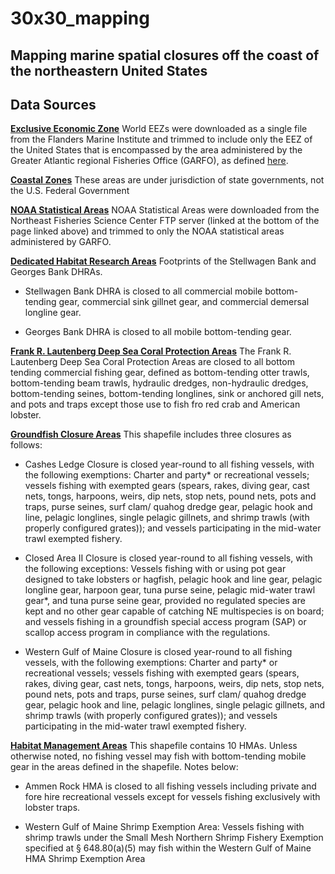 # 30x30_mapping
## Mapping marine spatial closures off the coast of the northeastern United States

## Data Sources
[**Exclusive Economic Zone**](https://doi.org/10.14284/312)
World EEZs were downloaded as a single file from the Flanders Marine Institute and trimmed to include only the EEZ of the United States that is encompassed by the area administered by the Greater Atlantic regional Fisheries Office (GARFO), as defined [here](https://www.fisheries.noaa.gov/resource/map/greater-atlantic-region-statistical-areas). 

[**Coastal Zones**](http://pubs.usgs.gov/of/2013/1284/)
These areas are under jurisdiction of state governments, not the U.S. Federal Government

[**NOAA Statistical Areas**](https://www.fisheries.noaa.gov/resource/map/greater-atlantic-region-statistical-areas)
NOAA Statistical Areas were downloaded from the Northeast Fisheries Science Center FTP server (linked at the bottom of the page linked above) and trimmed to only the NOAA statistical areas administered by GARFO. 

[**Dedicated Habitat Research Areas**](https://www.fisheries.noaa.gov/resource/map/dedicated-habitat-research-areas-map-gis)
Footprints of the Stellwagen Bank and Georges Bank DHRAs. 

- Stellwagen Bank DHRA is closed to all commercial mobile bottom-tending gear, commercial sink gillnet gear, and commercial demersal longline gear. 

- Georges Bank DHRA is closed to all mobile bottom-tending gear. 

[**Frank R. Lautenberg Deep Sea Coral Protection Areas**](https://www.fisheries.noaa.gov/resource/map/frank-r-lautenberg-deep-sea-coral-protection-areas-map-gis)
The Frank R. Lautenberg Deep Sea Coral Protection Areas are closed to all bottom tending commercial fishing gear, defined as bottom-tending otter trawls, bottom-tending beam trawls, hydraulic dredges, non-hydraulic dredges, bottom-tending seines, bottom-tending longlines, sink or anchored gill nets, and pots and traps except those use to fish fro red crab and American lobster. 

[**Groundfish Closure Areas**](https://www.fisheries.noaa.gov/resource/map/northeast-groundfish-closure-areas)
This shapefile includes three closures as follows:

- Cashes Ledge Closure is closed year-round to all fishing vessels, with the following exemptions: Charter and party* or recreational vessels; vessels fishing with exempted gears (spears, rakes, diving gear, cast nets, tongs, harpoons, weirs, dip nets, stop nets, pound nets, pots and traps, purse seines, surf clam/ quahog dredge gear, pelagic hook and line, pelagic longlines, single pelagic gillnets, and shrimp trawls (with properly configured grates)); and vessels participating in the mid-water trawl exempted fishery.

- Closed Area II Closure is closed year-round to all fishing vessels, with the following exceptions:  Vessels fishing with or using pot gear designed to take lobsters or hagfish, pelagic hook and line gear, pelagic longline gear, harpoon gear, tuna purse seine, pelagic mid-water trawl gear*, and tuna purse seine gear, provided no regulated species are kept and no other gear capable of catching NE multispecies is on board; and vessels fishing in a groundfish special access program (SAP) or scallop access program in compliance with the regulations.

- Western Gulf of Maine Closure is closed year-round to all fishing vessels, with the following exemptions: Charter and party* or recreational vessels; vessels fishing with exempted gears (spears, rakes, diving gear, cast nets, tongs, harpoons, weirs, dip nets, stop nets, pound nets, pots and traps, purse seines, surf clam/ quahog dredge gear, pelagic hook and line, pelagic longlines, single pelagic gillnets, and shrimp trawls (with properly configured grates)); and vessels participating in the mid-water trawl exempted fishery.

[**Habitat Management Areas**](https://www.fisheries.noaa.gov/resource/map/habitat-management-areas-map-gis)
This shapefile contains 10 HMAs. Unless otherwise noted, no fishing vessel may fish with bottom-tending mobile gear in the areas defined in the shapefile. Notes below:

- Ammen Rock HMA is closed to all fishing vessels including private and fore hire recreational vessels except for vessels fishing exclusively with lobster traps. 

- Western Gulf of Maine Shrimp Exemption Area: Vessels fishing with shrimp trawls under the Small Mesh Northern Shrimp Fishery Exemption specified at § 648.80(a)(5) may fish within the Western Gulf of Maine HMA Shrimp Exemption Area
